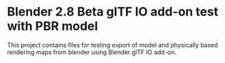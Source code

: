 # Blender 2.8 Beta glTF IO add-on test with PBR model

This project contains files for testing export of model and physically based rendering
maps from blender using Blender glTF IO add-on.